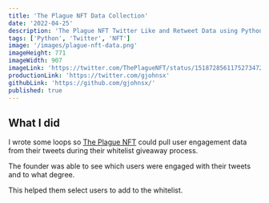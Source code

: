 ```yaml
---
title: 'The Plague NFT Data Collection'
date: '2022-04-25'
description: 'The Plague NFT Twitter Like and Retweet Data using Python and Tweepy.'
tags: ['Python', 'Twitter', 'NFT']
image: '/images/plague-nft-data.png'
imageHeight: 771
imageWidth: 907
imageLink: 'https://twitter.com/ThePlagueNFT/status/1518728561175273472'
productionLink: 'https://twitter.com/gjohnsx'
githubLink: 'https://github.com/gjohnsx/'
published: true
---
```


## What I did
I wrote some loops so [The Plague NFT](https://twitter.com/ThePlagueNFT) could pull user engagement data from their tweets during their whitelist giveaway process.

The founder was able to see which users were engaged with their tweets and to what degree.

This helped them select users to add to the whitelist.